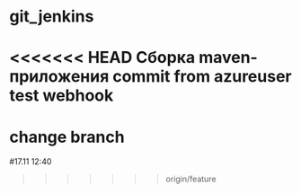 # git_jenkins
<<<<<<< HEAD
Сборка maven-приложения
commit from azureuser
test webhook 
=======
# change branch
#17.11 12:40
>>>>>>> origin/feature
